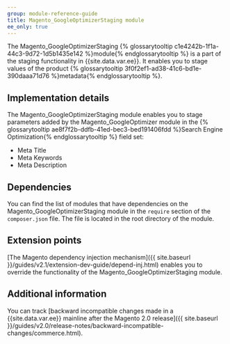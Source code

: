 ```yaml
---
group: module-reference-guide
title: Magento_GoogleOptimizerStaging module
ee_only: true
---
```


The Magento_GoogleOptimizerStaging {% glossarytooltip c1e4242b-1f1a-44c3-9d72-1d5b1435e142 %}module{% endglossarytooltip %} is a part of the staging functionality in {{site.data.var.ee}}. It enables you to stage values of the product {% glossarytooltip 3f0f2ef1-ad38-41c6-bd1e-390daaa71d76 %}metadata{% endglossarytooltip %}.

## Implementation details

The Magento_GoogleOptimizerStaging module enables you to stage parameters added by the Magento_GoogleOptimizer module in the {% glossarytooltip ae8f7f2b-ddfb-41ed-bec3-bed191406fdd %}Search Engine Optimization{% endglossarytooltip %} field set:

- Meta Title
- Meta Keywords
- Meta Description

## Dependencies

You can find the list of modules that have dependencies on the Magento_GoogleOptimizerStaging module in the `require` section of the `composer.json` file. The file is located in the root directory of the module.

## Extension points

[The Magento dependency injection mechanism]({{ site.baseurl }}/guides/v2.1/extension-dev-guide/depend-inj.html) enables you to override the functionality of the Magento_GoogleOptimizerStaging module.

## Additional information

You can track [backward incompatible changes made in a {{site.data.var.ee}} mainline after the Magento 2.0 release]({{ site.baseurl }}/guides/v2.0/release-notes/backward-incompatible-changes/commerce.html).
